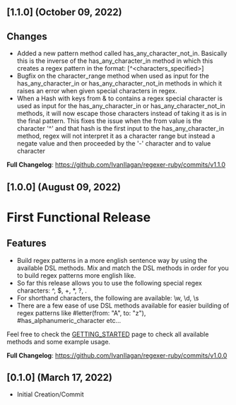 ## [1.1.0] (October 09, 2022)
## Changes
* Added a new pattern method called has_any_character_not_in. Basically this is the inverse of the has_any_character_in method in which this creates a regex pattern in the format: [^<characters_specified>]
* Bugfix on the character_range method when used as input for the has_any_character_in or has_any_character_not_in methods in which it raises an error when given special characters in regex.
* When a Hash with keys from & to contains a regex special character is used as input for the has_any_character_in or has_any_character_not_in methods, it will now escape those characters instead of taking it as is in the final pattern. This fixes the issue when the from value is the character '^' and that hash is the first input to the has_any_character_in method, regex will not interpret it as a character range but instead a negate value and then proceeded by the '-' character and to value character

**Full Changelog**: https://github.com/IvanIlagan/regexer-ruby/commits/v1.1.0


## [1.0.0] (August 09, 2022)
# First Functional Release

## Features
* Build regex patterns in a more english sentence way by using the available DSL methods. Mix and match the DSL methods in order for you to build regex patterns more english like.
* So far this release allows you to use the following special regex characters: ^, $, +, *, ?, .
* For shorthand characters, the following are available: \w, \d, \s
* There are a few ease of use DSL methods available for easier building of regex patterns like #letter(from: "A", to: "z"), #has_alphanumeric_character etc...

Feel free to check the [GETTING_STARTED](./GETTING_STARTED.md) page to check all available methods and some example usage.

**Full Changelog**: https://github.com/IvanIlagan/regexer-ruby/commits/v1.0.0

## [0.1.0] (March 17, 2022)

- Initial Creation/Commit
